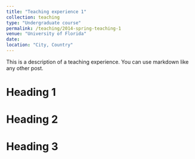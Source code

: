 ```yaml
---
title: "Teaching experience 1"
collection: teaching
type: "Undergraduate course"
permalink: /teaching/2014-spring-teaching-1
venue: "University of Florida"
date: 
location: "City, Country"
---
```


This is a description of a teaching experience. You can use markdown like any other post.

Heading 1
======

Heading 2
======

Heading 3
======
